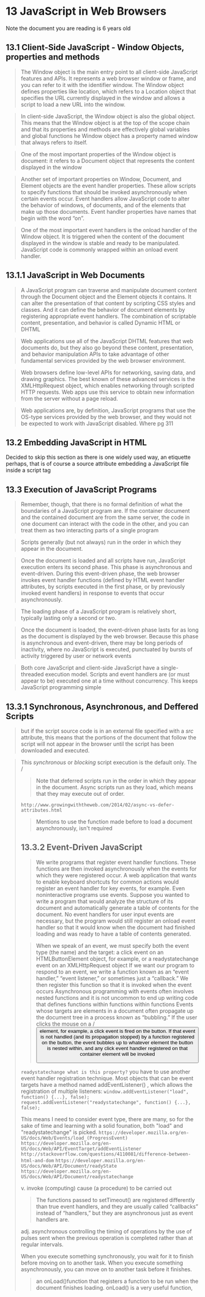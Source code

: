 # 13 JavaScript in Web Browsers
Note the document you are reading is 6 years old

## 13.1  Client-Side JavaScript - Window Objects, properties and methods

> The Window object is the main entry point to all client-side JavaScript features and APIs. It represents a web browser window or frame, and you can refer to it with the identifier window. The Window object defines properties like location, which refers to a Location object that specifies the URL currently displayed in the window and allows a script to load a new URL into the window.

>In client-side JavaScript, the Window object is also the global object. This means that the Window object is at the top of the scope chain and that its properties and methods are effectively global  variables  and  global  functions he  Window  object  has  a  property  named window that always refers to itself.

>One of the most important properties of the Window object is document: it refers to a Document object that represents the content displayed in the window

>Another set of important properties on Window, Document, and Element objects are the event handler properties. These allow scripts to specify functions that should be invoked asynchronously when certain events occur. Event handlers allow JavaScript code to alter the behavior of windows, of documents, and of the elements that make up those documents. Event handler properties have names that begin with the word “on”.

>One of the most important event handlers is the onload handler of the Window object. It is triggered when the content of the document displayed in the window is stable and ready to be manipulated. JavaScript code is commonly wrapped within an onload event handler.


## 13.1.1 JavaScript in Web Documents

>A JavaScript program can traverse and manipulate document content through the
Document object and the Element objects it contains. It can alter the presentation of that content by scripting CSS styles and classes. And it can define the behavior of document elements by registering appropriate event handlers. The combination of scriptable
content, presentation, and behavior is called Dynamic HTML or DHTML

>Web applications use all of the JavaScript DHTML features that web documents do,
but they also go beyond these content, presentation, and behavior manipulation APIs
to  take  advantage  of  other  fundamental  services  provided  by  the  web  browser
environment.

>Web browsers define low-level APIs for networking, saving data, and drawing graphics. The best known of these advanced services is the XMLHttpRequest object, which enables networking through scripted HTTP requests. Web apps use this service to obtain new information from the
server without a page reload.

> Web applications are, by definition, JavaScript programs that use the OS-type services provided by the web browser, and they would not be expected to work with JavaScript disabled. Where pg 311

## 13.2 Embedding JavaScript in HTML 

Decided to skip this section as there is one widely used way, an etiquette perhaps, that is of course a source attribute embedding a JavaScript file inside a script tag

## 13.3 Execution of JavaScript Programs

>Remember, though, that there is no formal definition of what the boundaries of a JavaScript program are. If the container document and the contained document are from the same server, the code in one document can interact with the code in the other, and you can treat them as two interacting parts of a single program

>Scripts generally (but not always) run in the order in which they appear in the document.

>Once the document is loaded and all scripts have run, JavaScript execution enters its second phase. This phase is asynchronous and event-driven. During this event-driven phase, the web browser invokes event handler functions (defined by HTML event handler attributes, by scripts executed in the first phase, or by previously invoked event handlers) in response to events that occur asynchronously.

>The loading phase of a JavaScript program is relatively short, typically lasting only a second or two.

>Once the document is loaded, the event-driven phase lasts for as long as the document is displayed by the web browser. Because this phase is asynchronous and event-driven, there may be long periods of inactivity, where no JavaScript is executed, punctuated by bursts of activity triggered by user or network events

>Both core JavaScript and client-side JavaScript have a single-threaded execution model.
Scripts and event handlers are (or must appear to be) executed one at a time without
concurrency. This keeps JavaScript programming simple

## 13.3.1 Synchronous, Asynchronous, and Deffered Scripts

>but if the script source code is in an external file specified with a *src* attribute, this means that the portions of the document that follow the script will not appear in the browser until the script has been downloaded and executed.

>This *synchronous* or *blocking* script execution is the default only. The /<script/> tag can have defer and async attributes, which (in browsers that support them) cause scripts to be executed differently. These are boolean attributes—they don’t have a value; theyjust need to be present on the /<script/> tag. HTML5 says that these attributes are only meaningful when used in conjunction with the src attribute, but some browsers may support deferred inline scripts as well:
<script defer src="deferred.js"></script>
<script async src="async.js"></script>

> Note that deferred scripts run in the order in which they appear in the document. Async
scripts run as they load, which means that they may execute out of order.

`http://www.growingwiththeweb.com/2014/02/async-vs-defer-attributes.html`

> Mentions to use the function made before to load a document asynchronously, isn't required

## 13.3.2 Event-Driven JavaScript

>We write programs that register event handler functions. These functions are then invoked asynchronously when the events for which they were registered occur. A web application that wants to enable keyboard shortcuts for common actions would register an event handler for key events, for example. Even noninteractive programs use events. Suppose you wanted to write a program that would analyze the structure of its document and automatically generate a table of contents for the document. No event handlers for user input events are necessary, but the program would still register an onload event handler so that it would know when the document had finished loading and was ready to have a table of contents generated.

> When we speak of an event, we must specify both the event type (the name) and the target: a click event on an HTMLButtonElement object, for example, or a readystatechange event on an XMLHttpRequest object
> If we want our program to respond to an event, we write a function known as an “event handler,” “event listener,” or sometimes just a “callback.” We then register this function so that it is invoked when the event occurs
>  Asynchronous programming with events often involves nested functions and it is not uncommon to end up writing code that defines functions within functions within functions
> Events whose targets are elements in a document often propagate up the document tree in a process known as “bubbling.” If the user clicks the mouse on a /<button/> element, for example, a click event is fired on the button. If that event is not handled (and its propagation stopped) by a function registered on the button, the event bubbles up to whatever element the button is nested within, and any click event handler registered on that container element will be invoked

`readystatechange what is this property?`
you have
to use another event handler registration technique. Most objects that can be event
targets have a method named 
addEventListener()
, which allows the registration of
multiple listeners:
`window.addEventListener("load", function() {...}, false);`
`request.addEventListener("readystatechange", function() {...}, false);`



This means I need to consider event type, there are many, so for the sake of time and learning with a solid founation, both "load" and "readystatechange" is picked.
`https://developer.mozilla.org/en-US/docs/Web/Events/load_(ProgressEvent)`
`https://developer.mozilla.org/en-US/docs/Web/API/EventTarget/addEventListener`
`http://stackoverflow.com/questions/4110081/difference-between-html-and-dom`
`https://developer.mozilla.org/en-US/docs/Web/API/Document/readyState`
`https://developer.mozilla.org/en-US/docs/Web/API/Document/readystatechange`

v. invoke (computing)
cause (a procedure) to be carried out

> The functions passed to setTimeout() are registered differently than true event handlers, and they are usually called “callbacks” instead of “handlers,” but they are asynchronous just as event handlers are.

adj. asynchronous controlling the timing of operations by the use of pulses sent when the previous operation is completed rather than at regular intervals.

When you execute something synchronously, you wait for it to finish before moving on to another task. When you execute something asynchronously, you can move on to another task before it finishes.

> an onLoad()function that registers a function to be run when the document finishes  loading. onLoad() is  a  very  useful  function,
